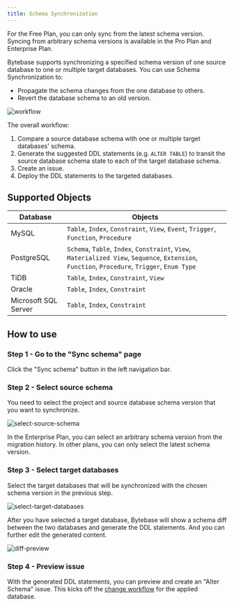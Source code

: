 ```yaml
---
title: Schema Synchronization
---
```


<HintBlock type="info">

For the Free Plan, you can only sync from the latest schema version.
Syncing from arbitrary schema versions is available in the Pro Plan and Enterprise Plan.

</HintBlock>

<TutorialBlock url="/docs/tutorials/how-to-synchronize-database-schemas" title="How to Synchronize Database Schemas" />

Bytebase supports synchronizing a specified schema version of one source database to one or multiple target databases.
You can use Schema Synchronization to:

- Propagate the schema changes from the one database to others.
- Revert the database schema to an old version.

![workflow](/content/docs/change-database/synchronize-schema/workflow.webp)

The overall workflow:

1. Compare a source database schema with one or multiple target databases' schema.
1. Generate the suggested DDL statements (e.g. `ALTER TABLE`) to transit the source database schema state to each of the target database schema.
1. Create an issue.
1. Deploy the DDL statements to the targeted databases.

## Supported Objects

| Database              | Objects                                                                                                                                         |
| --------------------- | ----------------------------------------------------------------------------------------------------------------------------------------------- |
| MySQL                 | `Table`, `Index`, `Constraint`, `View`, `Event`, `Trigger`, `Function`, `Procedure`                                                             |
| PostgreSQL            | `Schema`, `Table`, `Index`, `Constraint`, `View`, `Materialized View`, `Sequence`, `Extension`, `Function`, `Procedure`, `Trigger`, `Enum Type` |
| TiDB                  | `Table`, `Index`, `Constraint`, `View`                                                                                                          |
| Oracle                | `Table`, `Index`, `Constraint`                                                                                                                  |
| Microsoft SQL Server  | `Table`, `Index`, `Constraint`                                                                                                                  |

## How to use

### Step 1 - Go to the "Sync schema" page

Click the "Sync schema" button in the left navigation bar.

### Step 2 - Select source schema

You need to select the project and source database schema version that you want to synchronize.

![select-source-schema](/content/docs/change-database/synchronize-schema/select-source-schema.webp)

<HintBlock type="info">

In the Enterprise Plan, you can select an arbitrary schema version from the migration history. In other plans, you can only select the latest schema version.

</HintBlock>

### Step 3 - Select target databases

Select the target databases that will be synchronized with the chosen schema version in the previous step.

![select-target-databases](/content/docs/change-database/synchronize-schema/select-target-databases.webp)

After you have selected a target database, Bytebase will show a schema diff between the two databases and generate the DDL statements. And you can further edit the generated content.

![diff-preview](/content/docs/change-database/synchronize-schema/diff-preview.webp)

### Step 4 - Preview issue

With the generated DDL statements, you can preview and create an "Alter Schema" issue. This kicks off the [change workflow](/docs/change-database/change-workflow) for the applied database.
